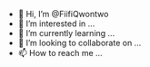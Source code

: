 - 👋 Hi, I’m @FiifiQwontwo
- 👀 I’m interested in ...
- 🌱 I’m currently learning ...
- 💞️ I’m looking to collaborate on ...
- 📫 How to reach me ...

<!---
FiifiQwontwo/FiifiQwontwo is a ✨ special ✨ repository because its `README.md` (this file) appears on your GitHub profile.
You can click the Preview link to take a look at your changes.
--->
